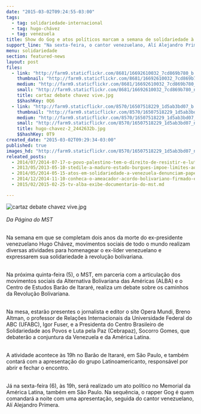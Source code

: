 ```yaml
---
date: "2015-03-02T09:24:55-03:00"
tags:
  - tag: solidariedade-internacional
  - tag: hugo-chávez
  - tag: venezuela
title: Show do Gog e atos políticos marcam a semana de solidariedade à Venezuela
support_line: "Na sexta-feira, o cantor venezuelano, Alí Alejandro Primera, também se apresentará no Memorial da América Latina."
menu: solidariedade
section: featured-news
layout: post
files:
  - link: "http://farm9.staticflickr.com/8681/16692610032_7cd869b780_b.jpg"
    thumbnail: "http://farm9.staticflickr.com/8681/16692610032_7cd869b780_t.jpg"
    medium: "http://farm9.staticflickr.com/8681/16692610032_7cd869b780_z.jpg"
    small: "http://farm9.staticflickr.com/8681/16692610032_7cd869b780_n.jpg"
    title: cartaz debate chavez vive.jpg
    $$hashKey: 0Q6
  - link: "http://farm9.staticflickr.com/8570/16507518229_1d5ab3bd07_b.jpg"
    thumbnail: "http://farm9.staticflickr.com/8570/16507518229_1d5ab3bd07_t.jpg"
    medium: "http://farm9.staticflickr.com/8570/16507518229_1d5ab3bd07_z.jpg"
    small: "http://farm9.staticflickr.com/8570/16507518229_1d5ab3bd07_n.jpg"
    title: hugo-chavez-2_2442632b.jpg
    $$hashKey: 0T9
created_date: "2015-03-02T09:29:34-03:00"
published: true
images_hd: "http://farm9.staticflickr.com/8570/16507518229_1d5ab3bd07_n.jpg"
releated_posts:
  - 2014/07/2014-07-17-o-povo-palestino-tem-o-direito-de-resistir-e-lutar-contra-a-ocupacao-israelesnse.md
  - 2013/05/2013-05-10-stedile-a-maduro-estado-burgues-impoe-limites-aos-governos-de-esquerda.md
  - 2014/05/2014-05-15-atos-em-solidariedade-a-venezuela-denunciam-papel-da-imprensa.md
  - 2014/12/2014-11-10-conheca-o-ameacador-acordo-bolivariano-firmado-entre-mst-e-venezuela.md
  - 2015/02/2015-02-25-tv-alba-exibe-documentario-do-mst.md

---
```

<p><img alt="cartaz debate chavez vive.jpg" src="http://farm9.staticflickr.com/8681/16692610032_7cd869b780_b.jpg" /><br />
<br />
<em>Da P&aacute;gina do MST</em></p>

<p><br />
Na semana em que se completam dois anos da morte do ex-presidente venezuelano&nbsp;Hugo Ch&aacute;vez, movimentos sociais de todo o mundo realizam diversas atividades para homenagear o ex-l&iacute;der venezuelano e expressarem sua solidariedade &agrave; revolu&ccedil;&atilde;o bolivariana.</p>

<p><br />
Na pr&oacute;xima quinta-feira (5), o MST, em parceria com a articula&ccedil;&atilde;o dos movimentos sociais da Alternativa Bolivariana das Am&eacute;ricas (ALBA) e o Centro de Estudos Bar&atilde;o de Itarar&eacute;, realiza um debate sobre os caminhos da Revolu&ccedil;&atilde;o Bolivariana.</p>

<p><br />
Na mesa, estar&atilde;o presentes o jornalista e editor o site Opera Mundi, Breno Altman, o professor de Rela&ccedil;&otilde;es Internacionais da Universidade Federal do ABC (UFABC), Igor Fuser, e a Presidenta do Centro Brasileiro de Solidariedade aos Povos e Luta pela Paz (Cebrapaz), Socorro Gomes, que debater&atilde;o a conjuntura da Venezuela e da Am&eacute;rica Latina.</p>

<p><br />
A atividade acontece &agrave;s 19h no Bar&atilde;o de Itarar&eacute;, em S&atilde;o Paulo, e tamb&eacute;m contar&aacute; com a apresenta&ccedil;&atilde;o do grupo Latinoamericanto, respons&aacute;vel por abrir e fechar o encontro.</p>

<p><br />
J&aacute; na sexta-feira (6), &agrave;s 19h, ser&aacute; realizado um ato pol&iacute;tico no Memorial da Am&eacute;rica Latina, tamb&eacute;m em S&atilde;o Paulo. Na sequ&ecirc;ncia, o rapper Gog &eacute; quem comandar&aacute; a noite com uma apresenta&ccedil;&atilde;o, seguida do cantor venezuelano, Al&iacute; Alejandro Primera.</p>
